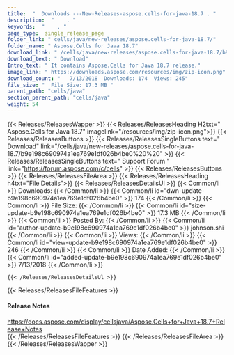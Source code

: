 ```yaml
---
title:  "  Downloads ---New-Releases-aspose.cells-for-java-18.7 . " 
description:  "    . " 
keywords:  "    . " 
page_type:  single_release_page
folder_link: " cells/java/new-releases/aspose.cells-for-java-18.7/"
folder_name: " Aspose.Cells for Java 18.7"
download_link: " /cells/java/new-releases/aspose.cells-for-java-18.7/b9e198c690974a1ea769e1df026b4be0"
download_text: " Download"
Intro_text: " It contains Aspose.Cells for Java 18.7 release."
image_link: " https://downloads.aspose.com/resources/img/zip-icon.png"
download_count: "   7/13/2018  Downloads: 174  Views: 245"
file_size: "  File Size: 17.3 MB "
parent_path: "cells/java"
section_parent_path: "cells/java"
weight: 54 
---
```


{{< Releases/ReleasesWapper >}}
  {{< Releases/ReleasesHeading H2txt=" Aspose.Cells for Java 18.7" imagelink="/resources/img/zip-icon.png">}}
  {{< Releases/ReleasesButtons >}}
    {{< Releases/ReleasesSingleButtons text=" Download" link="/cells/java/new-releases/aspose.cells-for-java-18.7/b9e198c690974a1ea769e1df026b4be0%20%20" >}}
    {{< Releases/ReleasesSingleButtons text=" Support Forum " link="https://forum.aspose.com/c/cells" >}}
  {{< Releases/ReleasesButtons >}}
  {{< Releases/ReleasesFileArea >}}
    {{< Releases/ReleasesHeading h4txt="File Details">}}
    {{< Releases/ReleasesDetailsUl >}}
            {{< Common/li  >}} Downloads: {{< /Common/li >}} 
      {{< Common/li id="dwn-update-b9e198c690974a1ea769e1df026b4be0" >}} 174 {{< /Common/li >}} 
      {{< Common/li  >}} File Size: {{< /Common/li >}} 
      {{< Common/li id="size-update-b9e198c690974a1ea769e1df026b4be0" >}} 17.3 MB {{< /Common/li >}} 
      {{< Common/li  >}} Posted By: {{< /Common/li >}} 
      {{< Common/li id="author-update-b9e198c690974a1ea769e1df026b4be0" >}} johnson.shi {{< /Common/li >}} 
      {{< Common/li  >}} Views: {{< /Common/li >}} 
      {{< Common/li id="view-update-b9e198c690974a1ea769e1df026b4be0" >}} 246 {{< /Common/li >}} 
      {{< Common/li  >}} Date Added: {{< /Common/li >}} 
      {{< Common/li id="added-update-b9e198c690974a1ea769e1df026b4be0" >}} 7/13/2018 {{< /Common/li >}} 

    {{< /Releases/ReleasesDetailsUl >}}

  {{< Releases/ReleasesFileFeatures >}}
      <h4>Release Notes</h4><div><a href="https://docs.aspose.com/display/cellsjava/Aspose.Cells+for+Java+18.7+Release+Notes">https://docs.aspose.com/display/cellsjava/Aspose.Cells+for+Java+18.7+Release+Notes</a></div>
  {{< /Releases/ReleasesFileFeatures >}}
 {{< /Releases/ReleasesFileArea >}}
{{< /Releases/ReleasesWapper >}}


